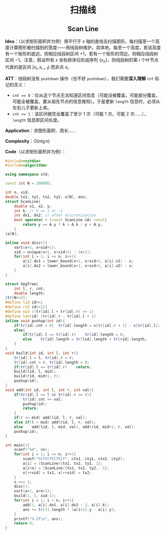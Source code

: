 <h1 style="text-align: center"> 扫描线 </h1>

<h2 style="text-align: center"> Scan Line </h2>



**Idea**：（以求矩形面积并为例）用平行于 $x$ 轴的直线去扫描图形，每扫描至一个高度计算图形被扫描到的宽度——用线段树维护。具体地，每至一个高度，若该高度有一个矩形的底边，则相应线段树区间 $+1$，若有一个矩形的顶边，则相应线段树区间 $-1$。注意，假设所有 $x$ 坐标排序后形成序列 $\{x_n\}$，则线段树的第 $i$ 个叶节点代表的是区间 $[x_i,x_{i+1})$ 而非点 $x_i$. 

**ATT**：线段树没有 `pushdown` 操作（也不好 `pushdown`），我们需要**深入理解** `cnt` 标记的含义：

- `cnt == 0`：仅从这个节点无法知道区间信息（可能没被覆盖，可能部分覆盖，可能全被覆盖，要从祖先节点的信息推知）。于是更新 `length` 信息时，必须从左右儿子更新上来。
- `cnt >= 1`：该区间被完全覆盖了至少 $1$ 次（可能 $1$ 次，可能 $2$ 次……），`length` 信息即区间长度。

**Application**：求图形面积、周长……

**Complexity**：$O(n\lg n)$ 

**Code**（以求矩形面积并为例）：

```cpp
#include<cstdio>
#include<algorithm>

using namespace std;

const int N = 200005;

int n, xid;
double tx1, ty1, tx2, ty2, x[N], ans;
struct ScanLine{
    double x1, x2, y;
    int k; // k == 1 or -1
    int dx1, dx2; // after discretization
    bool operator < (const ScanLine &A) const{
        return y == A.y ? k > A.k : y < A.y;
    }
}a[N];

inline void disc(){
    sort(x+1, x+xid+1);
    xid = unique(x+1, x+xid+1) - (x+1);
    for(int i = 1; i <= n; i++){
        a[i].dx1 = lower_bound(x+1, x+xid+1, a[i].x1) - x;
        a[i].dx2 = lower_bound(x+1, x+xid+1, a[i].x2) - x;
    }
}

struct SegTree{
    int l, r, cnt;
    double length;
}tr[N<<2];
#define lid id<<1
#define rid id<<1|1
#define mid ((tr[id].l + tr[id].r) >> 1)
#define len(id) (tr[id].r - tr[id].l + 1)
inline void pushup(int id){
    if(tr[id].cnt > 0)  tr[id].length = x[tr[id].r + 1] - x[tr[id].l];
    else{
        if(tr[id].l == tr[id].r)    tr[id].length = 0;
        else    tr[id].length = tr[lid].length + tr[rid].length;
    }
}
void build(int id, int l, int r){
    tr[id].l = l, tr[id].r = r;
    tr[id].cnt = 0, tr[id].length = 0;
    if(tr[id].l == tr[id].r)    return;
    build(lid, l, mid);
    build(rid, mid+1, r);
    pushup(id);
}
void add(int id, int l, int r, int val){
    if(tr[id].l == l && tr[id].r == r){
        tr[id].cnt += val;
        pushup(id);
        return;
    }
    if(r <= mid) add(lid, l, r, val);
    else if(l > mid) add(rid, l, r, val);
    else    add(lid, l, mid, val), add(rid, mid+1, r, val);
    pushup(id);
}

int main(){
    scanf("%d", &n);
    for(int i = 1; i <= n; i++){
        scanf("%lf%lf%lf%lf", &tx1, &ty1, &tx2, &ty2);
        a[i] = (ScanLine){tx1, tx2, ty1, 1};
        a[i+n] = (ScanLine){tx1, tx2, ty2, -1};
        x[++xid] = tx1, x[++xid] = tx2;
    }
    n <<= 1;
    disc();
    sort(a+1, a+n+1);
    build(1, 1, xid-1);
    for(int i = 1; i < n; i++){
        add(1, a[i].dx1, a[i].dx2 - 1, a[i].k);
        ans += tr[1].length * (a[i+1].y - a[i].y);
    }
    printf("%.2f\n", ans);
    return 0;
}
```


